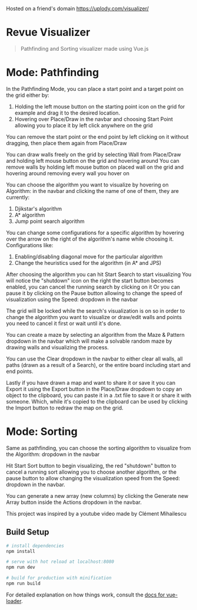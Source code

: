 Hosted on a friend's domain https://uplody.com/visualizer/

# Revue Visualizer

> Pathfinding and Sorting visualizer made using Vue.js

# Mode: Pathfinding
In the Pathfinding Mode, you can place a start point and a target point on the grid either by:
1) Holding the left mouse button on the starting point icon on the grid for example and drag it to the desired location.
2) Hovering over Place/Draw in the navbar and choosing Start Point allowing you to place it by left click anywhere on the grid

You can remove the start point or the end point by left clicking on it without dragging, then place them again from Place/Draw

You can draw walls freely on the grid by selecting Wall from Place/Draw and holding left mouse button on the grid and hovering around
You can remove walls by holding left mouse button on placed wall on the grid and hovering around removing every wall you hover on

You can choose the algorithm you want to visualize by hovering on Algorithm: in the navbar and clicking the name of one of them, they are currently:
1) Djikstar's algorithm
2) A* algorithm
3) Jump point search algorithm

You can change some configurations for a specific algorithm by hovering over the arrow on the right of the algorithm's name while choosing it.
Configurations like:
1) Enabling/disabling diagonal move for the particular algorithm
2) Change the heuristics used for the algorithm (in A* and JPS)

After choosing the algorithm you can hit Start Search to start visualizing
You will notice the "shutdown" icon on the right the start button becomes enabled, you can cancel the running search by clicking on it
Or you can pause it by clicking on the Pause button allowing to change the speed of visualization using the Speed: dropdown in the navbar

The grid will be locked while the search's visualization is on so in order to change the algorithm you want to visualize or draw/edit walls and points you need to cancel it first or wait until it's done.

You can create a maze by selecting an algorithm from the Maze & Pattern dropdown in the navbar which will make a solvable random maze by drawing walls and visualizing the process.

You can use the Clear dropdown in the navbar to either clear all walls, all paths (drawn as a result of a Search), or the entire board including start and end points.

Lastly if you have drawn a map and want to share it or save it you can Export it using the Export button in the Place/Draw dropdown to copy an object to the clipboard, you can paste it in a .txt file to save it or share it with someone.
Which, while it's copied to the clipboard can be used by clicking the Import button to redraw the map on the grid.

# Mode: Sorting
Same as pathfinding, you can choose the sorting algorithm to visualize from the Algorithm: dropdown in the navbar

Hit Start Sort button to begin visualizing, the red "shutdown" button to cancel a running sort allowing you to choose another algorithm, or the pause button to allow changing the visualization speed from the Speed: dropdown in the navbar.

You can generate a new array (new columns) by clicking the Generate new Array button inside the Actions dropdown in the navbar.



This project was inspired by a youtube video made by Clément Mihailescu

## Build Setup

``` bash
# install dependencies
npm install

# serve with hot reload at localhost:8080
npm run dev

# build for production with minification
npm run build
```
For detailed explanation on how things work, consult the [docs for vue-loader](http://vuejs.github.io/vue-loader).

